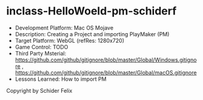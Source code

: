 # inclass-HelloWoeld-pm-schiderf

* Development Platform: Mac OS Mojave
* Description: Creating a Project and importing PlayMaker (PM)
* Target Platform: WebGL (refRes: 1280x720)
* Game Control: TODO
* Third Party Msterial: https://github.com/github/gitignore/blob/master/Global/Windows.gitignore , https://github.com/github/gitignore/blob/master/Global/macOS.gitignore
* Lessons Learned: How to import PM

Copyright by Schider Felix